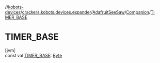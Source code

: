 //[kobots-devices](../../../../index.md)/[crackers.kobots.devices.expander](../../index.md)/[AdafruitSeeSaw](../index.md)/[Companion](index.md)/[TIMER_BASE](-t-i-m-e-r_-b-a-s-e.md)

# TIMER_BASE

[jvm]\
const val [TIMER_BASE](-t-i-m-e-r_-b-a-s-e.md): [Byte](https://kotlinlang.org/api/latest/jvm/stdlib/kotlin/-byte/index.html)
